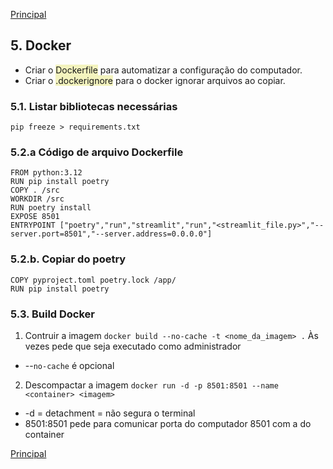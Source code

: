 [Principal](https://github.com/Mateus-cpa/Projeto_Git/blob/master/README.md)

## 5. Docker

- Criar o <span style="background-color:rgba(235, 235, 139, 0.55)">Dockerfile</span> para automatizar a configuração do computador.
- Criar o <span style="background-color:rgba(235, 235, 139, 0.55)">.dockerignore</span> para o docker ignorar arquivos ao copiar.

### 5.1. Listar bibliotecas necessárias
`pip freeze > requirements.txt`

### 5.2.a Código de arquivo Dockerfile
```
FROM python:3.12 
RUN pip install poetry
COPY . /src
WORKDIR /src
RUN poetry install
EXPOSE 8501
ENTRYPOINT ["poetry","run","streamlit","run","<streamlit_file.py>","--server.port=8501","--server.address=0.0.0.0"]
```

### 5.2.b. Copiar do poetry
```
COPY pyproject.toml poetry.lock /app/
RUN pip install poetry
```

### 5.3. Build Docker
1. Contruir a imagem
`docker build --no-cache -t <nome_da_imagem> .`
Às vezes pede que seja executado como administrador
- --`no-cache` é opcional

2. Descompactar a imagem
`docker run -d -p 8501:8501 --name <container> <imagem>`
- -d = detachment = não segura o terminal
- 8501:8501 pede para comunicar porta do computador 8501 com a do container

[Principal](https://github.com/Mateus-cpa/Projeto_Git/blob/master/README.md)
